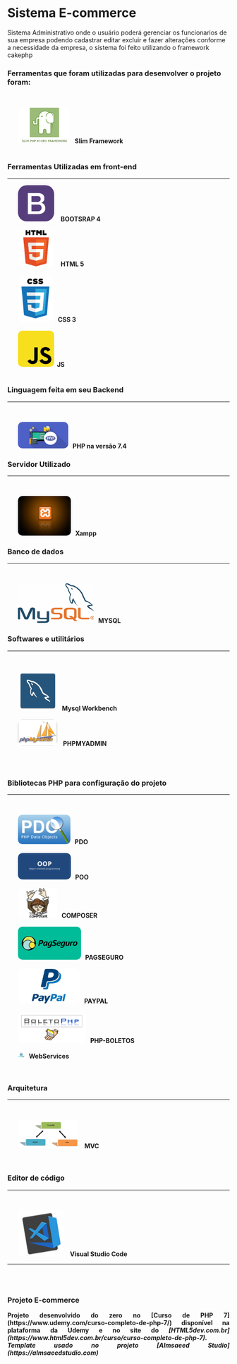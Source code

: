 <!DOCTYPE html>
<html lang="pt-br">

<head>
    <meta charset="UTF-8">
    <meta name="viewport" content="width=device-width, initial-scale=1.0">

</head>

<body>
    <h1>Sistema E-commerce</h1>
    <p> Sistema Administrativo onde o usuário poderá gerenciar os funcionarios de sua empresa podendo cadastrar editar
        excluir e fazer alterações
        conforme a necessidade da empresa, o sistema foi feito utilizando o framework cakephp
    </p>
    <h3>Ferramentas que foram utilizadas para desenvolver o projeto foram: </h3>
    <br>
    <div>
        <ul>
            <img src="imgReadme/Slim-Micro-Php-Framework.png" width="" height="82" title="CakePHP"
                style="border-radius: 10px;"> &nbsp; <strong style='text-align:justify;'> Slim Framework </strong><br />
            <br />
        </ul>
    </div>
    <div>
        <h3>Ferramentas Utilizadas em front-end</h3>
        <hr />
        <ul>
            <img src="imgReadme/bootstrap.png" width="" height="82" title="HTML 5" style="border-radius: 20px;"> &nbsp;
            <strong style='text-align:justify;'>&nbsp;BOOTSRAP 4 </strong><br />
            <br />
            <img src="imgReadme/html.png" width="" height="82" title="HTML 5" style="border-radius: 10px;"> &nbsp;
            <strong style='text-align:justify;'>&nbsp;HTML 5 </strong><br />
            <br />
            <img src="imgReadme/css.png" width="" height="106" title="CSS v.3" style="border-radius: 10px;">&nbsp;
            <strong style='text-align:justify;'>&nbsp;CSS 3<br />
                <br />
                <img src="imgReadme/js.png" width="" title="js" height="82" style="border-radius: 10px;">&nbsp;<strong
                    style='text-align:justify;'>&nbsp;JS </strong><br />
                <br />
        </ul>
    </div>
    <div>
        <h3>Linguagem feita em seu Backend </h3>
        <hr />
        <br>
        <ul>
            <img src="imgReadme/PHP.jpg" width="" height="60"
                style="border-radius: 10px; text-align:justify;">&nbsp;<strong style='text-align:justify;'> &nbsp;PHP na
                versão
                7.4 </strong><br />
        </ul>
    </div>
    <div>
        <h3>Servidor Utilizado </h3>
        <hr />
        <br>
        <ul>
            <img src="imgReadme/xampp.jpg" width="" height="90" style="border-radius: 10px; "> &nbsp;<strong
                style='text-align:justify'>&nbsp;Xampp</strong><br />
        </ul>
    </div>
    <div>
        <h3>Banco de dados </h3>
        <hr />
        <br>
        <ul>
            <img src="imgReadme/mysql.png" width="" height="90" style="border-radius: 10px;"> &nbsp;<strong
                style='text-align:justify;'>&nbsp;MYSQL</strong><br />
        </ul>
    </div>
    <div>
        <h3>Softwares e utilitários </h3>
        <hr />
        <br>
        <ul>
            <img src="imgReadme/mysql-workbench-icon.png" width="" height="90" style="border-radius: 10px;">
            &nbsp;<strong style='text-align:justify;'>&nbsp;Mysql Workbench </strong><br />
            <br />
            <img src="imgReadme/phpmyadmin-logo.png" width="" height="60" style="border-radius: 10px;"> &nbsp;<strong
                style='text-align:justify;'>&nbsp; PHPMYADMIN </strong><br />
            <br />
        </ul>
        <br>
    </div>
    <div>
        <h3>Bibliotecas PHP para configuração do projeto </h3>
        <hr />
        <br>
        <ul>
            <img src="imgReadme/pdo.png" width="" height="67" style="border-radius: 10px;"> &nbsp;<strong
                style='text-align:justify;'>&nbsp;PDO</strong><br />
            <br />
            <img src="imgReadme/POO.png" width="" height="60" style="border-radius: 10px;"> &nbsp;<strong
                style='text-align:justify;'>&nbsp;POO</strong><br />
            <br />
            <img src="imgReadme/composer.png" width="" height="67" style="border-radius: 10px;"> &nbsp;<strong
                style='text-align:justify;'>&nbsp;COMPOSER</strong><br />
            <br />
            <img src="imgReadme/pagseguro.png" width="" height="75" style="border-radius: 10px;"> &nbsp;<strong
                style='text-align:justify;'>&nbsp;PAGSEGURO</strong><br />
            <br />
            <img src="imgReadme/paypal.jpg" width="" height="79" style="border-radius: 10px;"> &nbsp;<strong
                style='text-align:justify;'>&nbsp;PAYPAL</strong>
            <br />
            <br />
            <img src="imgReadme/Logo_BoletoPhp3.gif" width="" height="70" style="border-radius: 10px;"> &nbsp;<strong
                style='text-align:justify;'>&nbsp;PHP-BOLETOS</strong><br />
            <br>
            <img src="imgReadme/cep.jpg" width="" height="15s9" style="border-radius: 10px;"> &nbsp;<strong
                style='text-align:justify;'>&nbsp;WebServices </strong><br />
        </ul>
        <br>
    </div>
    <div>
        <h3>Arquitetura </h3>
        <hr />
        <br>
        <ul>
            <img src="imgReadme/mvc.png" width="" height="65" style="border-radius: 10px;"> &nbsp;<strong
                style='text-align:justify;'>&nbsp; MVC </strong><br />
        </ul>
    </div>
    <br>
    <div>
        <h3>Editor de código </h3>
        <hr />
        <br>
        <ul>
            <img src="imgReadme/vscode.png" width="" height="105" style="border-radius: 10px;"> &nbsp;<strong
                style='text-align:justify;'>&nbsp; Visual Studio Code </strong><br />
        </ul>
    </div>
     <hr />
        <br>
        <br>
    <footer>
        <h3>Projeto E-commerce </h3>
        <p style='text-align:justify;'>
            Projeto desenvolvido do zero no [Curso de PHP 7](https://www.udemy.com/curso-completo-de-php-7/) disponível
            na
            plataforma da Udemy e no site do
            <i>[HTML5dev.com.br](https://www.html5dev.com.br/curso/curso-completo-de-php-7).
                Template usado no projeto [Almsaeed Studio](https://almsaeedstudio.com)
            </i>
        <p>
    </footer>

</body>

</html>
